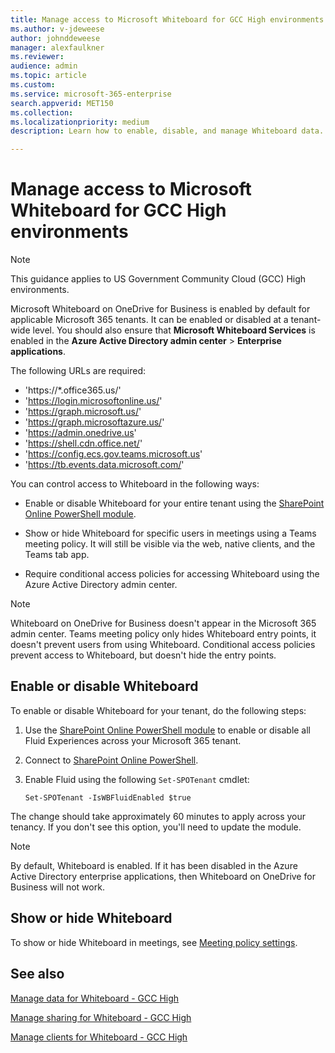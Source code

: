 ```yaml
---
title: Manage access to Microsoft Whiteboard for GCC High environments
ms.author: v-jdeweese
author: johnddeweese
manager: alexfaulkner
ms.reviewer: 
audience: admin
ms.topic: article
ms.custom: 
ms.service: microsoft-365-enterprise
search.appverid: MET150
ms.collection: 
ms.localizationpriority: medium
description: Learn how to enable, disable, and manage Whiteboard data.

---
```


# Manage access to Microsoft Whiteboard for GCC High environments

>[!NOTE]
> This guidance applies to US Government Community Cloud (GCC) High environments.

Microsoft Whiteboard on OneDrive for Business is enabled by default for applicable Microsoft 365 tenants. It can be enabled or disabled at a tenant-wide level. You should also ensure that **Microsoft Whiteboard Services** is enabled in the **Azure Active Directory admin center** > **Enterprise applications**.

The following URLs are required:

- 'https://*.office365.us/'
- 'https://login.microsoftonline.us/'
- 'https://graph.microsoft.us/'
- 'https://graph.microsoftazure.us/'
- 'https://admin.onedrive.us'
- 'https://shell.cdn.office.net/'
- 'https://config.ecs.gov.teams.microsoft.us'
- 'https://tb.events.data.microsoft.com/'

You can control access to Whiteboard in the following ways:

- Enable or disable Whiteboard for your entire tenant using the [SharePoint Online PowerShell module](/microsoft-365/enterprise/manage-sharepoint-online-with-microsoft-365-powershell).

- Show or hide Whiteboard for specific users in meetings using a Teams meeting policy. It will still be visible via the web, native clients, and the Teams tab app.

- Require conditional access policies for accessing Whiteboard using the Azure Active Directory admin center.

>[!NOTE]
> Whiteboard on OneDrive for Business doesn't appear in the Microsoft 365 admin center. Teams meeting policy only hides Whiteboard entry points, it doesn't prevent users from using Whiteboard. Conditional access policies prevent access to Whiteboard, but doesn't hide the entry points.

## Enable or disable Whiteboard

To enable or disable Whiteboard for your tenant, do the following steps: 

1. Use the [SharePoint Online PowerShell module](/microsoft-365/enterprise/manage-sharepoint-online-with-microsoft-365-powershell) to enable or disable all Fluid Experiences across your Microsoft 365 tenant.

2. Connect to [SharePoint Online PowerShell](/powershell/sharepoint/sharepoint-online/connect-sharepoint-online).

3. Enable Fluid using the following <code>Set-SPOTenant</code> cmdlet:

   <pre><code class="lang-powershell">Set-SPOTenant -IsWBFluidEnabled $true</code></pre>

The change should take approximately 60 minutes to apply across your tenancy. If you don't see this option, you'll need to update the module.

>[!NOTE]
> By default, Whiteboard is enabled. If it has been disabled in the Azure Active Directory enterprise applications, then Whiteboard on OneDrive for Business will not work.

## Show or hide Whiteboard

To show or hide Whiteboard in meetings, see [Meeting policy settings](/microsoftteams/meeting-policies-content-sharing).

## See also

[Manage data for Whiteboard - GCC High](manage-data-gcc-high.md)

[Manage sharing for Whiteboard - GCC High](manage-sharing-gcc-high.md)

[Manage clients for Whiteboard - GCC High](manage-clients-gcc-high.md)




